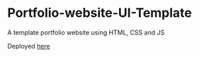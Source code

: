 # Portfolio-website-UI-Template
A template portfolio website using HTML, CSS and JS

Deployed [here](https://aaryan200.github.io/Portfolio-website-UI-Template/)
